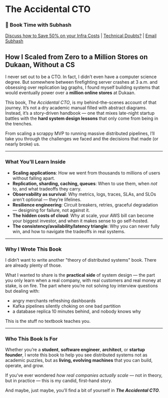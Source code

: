 
# **The Accidental CTO**

### 🤝 Book Time with Subhash

 [Discuss how to Save 50% on your Infra Costs](https://topmate.io/subhashchy/) | [Technical Doubts?](https://topmate.io/subhashchy) | [Email Subhash](mailto:subhash@mydukaan.io)



## How I Scaled from Zero to a Million Stores on Dukaan, Without a CS
I never set out to be a CTO. In fact, I didn’t even have a computer science degree. But somewhere between firefighting server crashes at 3 a.m. and obsessing over replication lag graphs, I found myself building systems that would eventually power over a **million online stores** at Dukaan.

This book, *The Accidental CTO*, is my behind-the-scenes account of that journey. It’s not a dry academic manual filled with abstract diagrams. Instead, it’s a story-driven handbook — one that mixes late-night startup battles with the **hard system design lessons** that only come from being in the trenches.

From scaling a scrappy MVP to running massive distributed pipelines, I’ll take you through the challenges we faced and the decisions that made (or nearly broke) us.

---

### What You’ll Learn Inside

* **Scaling applications**: How we went from thousands to millions of users without falling apart.
* **Replication, sharding, caching, queues**: When to use them, when *not* to, and what tradeoffs they carry.
* **Observability as survival**: Why metrics, logs, traces, SLAs, and SLOs aren’t optional — they’re lifelines.
* **Resilience engineering**: Circuit breakers, retries, graceful degradation — designing for failure, not against it.
* **The hidden costs of cloud**: Why at scale, your AWS bill can become your biggest investor, and when it makes sense to go self-hosted.
* **The consistency/availability/latency triangle**: Why you can never fully win, and how to navigate the tradeoffs in real systems.

---

### Why I Wrote This Book

I didn’t want to write another "theory of distributed systems" book. There are already plenty of those.

What I wanted to share is the **practical side** of system design — the part you only learn when a real company, with real customers and real money at stake, is on fire. The part where you’re not solving toy interview questions but dealing with:

* angry merchants refreshing dashboards
* Kafka pipelines silently choking on one bad partition
* a database replica 10 minutes behind, and nobody knows why

This is the stuff no textbook teaches you.

---

### Who This Book Is For

Whether you’re a **student**, **software engineer**, **architect**, or **startup founder**, I wrote this book to help you see distributed systems not as academic puzzles, but as **living, evolving machines** that you can build, operate, and grow.

If you’ve ever wondered *how real companies actually scale* — not in theory, but in practice — this is my candid, first-hand story.

And maybe, just maybe, you’ll find a bit of yourself in **_The Accidental CTO_**.
